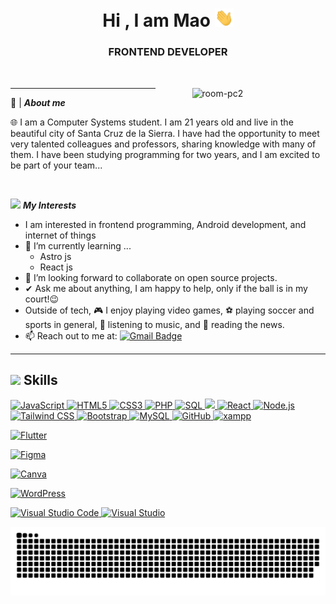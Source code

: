 <h1 align="center">Hi , I am Mao <img src="https://raw.githubusercontent.com/ABSphreak/ABSphreak/master/gifs/Hi.gif" width="30px"></h1>
<h3 align="center">FRONTEND DEVELOPER</h3>
<br>
<dl><dd>
<img align='right'   src="https://i.pinimg.com/originals/50/27/2a/50272a0d34a8666dbe24b03c0544d7ec.gif" width="46%"  alt="room-pc2" >
</dd></dl>
<hr width="46%" >


📖 | ***About me***
<p align='left width="46%" '>🌐 I am a Computer Systems student. I am 21 years old and live in the beautiful city of Santa Cruz de la Sierra.
I have had the opportunity to meet very talented colleagues and professors, sharing knowledge with many of them.
I have been studying programming for two years, and I am excited to be part of your team...</p><br>


<img src="https://media.giphy.com/media/ObNTw8Uzwy6KQ/giphy.gif" width="30px">&nbsp;***My Interests***

- I am interested in frontend programming, Android development, and internet of things
- 🌱 I’m currently learning ...
  - Astro js
  - React js
- 👯 I’m looking forward to collaborate on open source projects.
- ✔ Ask me about anything, I am happy to help, only if the ball is in my court!😉<br>
- Outside of tech, 🎮 I enjoy playing video games, ⚽ playing soccer and sports in general, 🎵 listening to music, and 📰 reading the news.
- 📫 Reach out to me at: [![Gmail Badge](https://img.shields.io/badge/-Maodev81@gmail.com-c14438?style=flat-square&logo=Gmail&logoColor=white&link=mailto:Maodev81@gmail.com)](mailto:Maodev81@gmail.com)

<hr width="100%" >

<h2><img src = "https://media2.giphy.com/media/QssGEmpkyEOhBCb7e1/giphy.gif?cid=ecf05e47a0n3gi1bfqntqmob8g9aid1oyj2wr3ds3mg700bl&rid=giphy.gif" width = 32px>  Skills  </h2>

<!-- Programming Languages -->

<a href="https://developer.mozilla.org/en-US/docs/Web/JavaScript" target="_blank">
  <img alt="JavaScript" src="https://img.shields.io/badge/JavaScript-F7DF1E?style=for-the-badge&logo=javascript&logoColor=black">
</a>
<a href="https://es.wikipedia.org/wiki/HTML5" target="_blank">
  <img alt="HTML5" src="https://img.shields.io/badge/html5-%23E34F26.svg?style=for-the-badge&logo=html5&logoColor=white">
</a>
<a href="https://es.wikipedia.org/wiki/CSS" target="_blank">
  <img alt="CSS3" src="https://img.shields.io/badge/css3-%231572B6.svg?style=for-the-badge&logo=css3&logoColor=white">
</a>
<a href="https://www.php.net/manual/es/intro-whatis.php" target="_blank">
  <img alt="PHP" src="https://img.shields.io/badge/php-%23777BB4.svg?style=for-the-badge&logo=php&logoColor=white">
</a>
<a href="https://www.microsoft.com/en-us/sql-server" target="_blank">
  <img alt="SQL" src="https://img.shields.io/badge/SQL-CC2927?style=for-the-badge&logo=microsoft%20sql%20server&logoColor=white">
</a>
<a href="https://dotnet.microsoft.com/es-es/languages/csharp" target="_blank">
 <img src="https://img.shields.io/badge/c%23%20-%23239120.svg?&style=for-the-badge&logo=c-sharp&logoColor=white"/>
</a>
<!-- Web Development -->
<!-- <a href="https://expressjs.com/" target="_blank">
  <img alt="Express.js" src="https://img.shields.io/badge/Express.js-000000?style=for-the-badge&logo=express&logoColor=white">
</a>-->



<!-- Frontend Frameworks/Libraries -->

<a href="https://reactjs.org/" target="_blank">
  <img alt="React" src="https://img.shields.io/badge/React-61DAFB?style=for-the-badge&logo=react&logoColor=black">
</a>
<a href="https://nodejs.org/" target="_blank">
  <img alt="Node.js" src="https://img.shields.io/badge/Node.js-339933?style=for-the-badge&logo=node.js&logoColor=white">
</a>

<a href="https://tailwindcss.com/" target="_blank">
  <img alt="Tailwind CSS" src="https://img.shields.io/badge/Tailwind_CSS-38B2AC?style=for-the-badge&logo=tailwind-css&logoColor=white">
</a>

<a href="https://getbootstrap.com/" target="_blank">
  <img alt="Bootstrap" src="https://img.shields.io/badge/Bootstrap-563D7C?style=for-the-badge&logo=bootstrap&logoColor=white">
</a>

<!-- Database -->
<a href="https://www.mysql.com/" target="_blank">
  <img alt="MySQL" src="https://img.shields.io/badge/MySQL-4479A1?style=for-the-badge&logo=mysql&logoColor=white">
</a>

<!-- Version Control and Collaboration -->
<a href="https://github.com/" target="_blank">
  <img alt="GitHub" src="https://img.shields.io/badge/GitHub-181717?style=for-the-badge&logo=github&logoColor=white">
</a>

<a href="https://github.com/" target="_blank">
  <img alt="xampp" src="https://img.shields.io/badge/Xampp-F37623?style=for-the-badge&logo=xampp&logoColor=white">
</a>

<!-- <a href="https://git-scm.com/" target="_blank">
  <img alt="Git" src="https://img.shields.io/badge/Git-F05032?style=for-the-badge&logo=git&logoColor=white">
</a>-->

<!-- Mobile Development -->
<a href="https://flutter.dev" target="_blank"><img alt="Flutter" src="https://img.shields.io/badge/Flutter-%2302569B.svg?logo=Flutter&logoColor=white"></a>



<!-- Design Tools -->
<a href="https://www.figma.com/" target="_blank">
  <img alt="Figma" src="https://img.shields.io/badge/Figma-F24E1E?style=for-the-badge&logo=figma&logoColor=white">
</a>


<a href="https://www.canva.com" target="_blank"><img alt="Canva" src="https://img.shields.io/badge/Canva-%2300C4CC.svg?logo=Canva&logoColor=white"></a>

<a href="https://wordpress.org" target="_blank"><img alt="WordPress" src="https://img.shields.io/badge/WordPress-%23117AC9.svg?logo=WordPress&logoColor=white"></a>

 <a href="https://code.visualstudio.com/" target="_blank"> 
   <img alt="Visual Studio Code" src="https://img.shields.io/badge/Visual%20Studio%20Code-0078d7.svg?logo=visual-studio-code&logoColor=white">
  </a>   

 <a href="https://visualstudio.microsoft.com/" target="_blank"> 
    <img alt="Visual Studio" src="https://img.shields.io/badge/Visual%20Studio-5C2D91.svg?logo=visual-studio&logoColor=white"/>
  </a>

  
    
<br>
<p align="center">
    <img src="https://raw.githubusercontent.com/MaodevSc/maodevsc/output/github-contribution-grid-snake.svg" alt="snake gif" />
</p>



